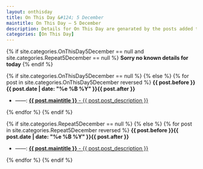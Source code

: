 ```yaml
---
layout: onthisday
title: On This Day &#124; 5 December
maintitle: On This Day — 5 December
description: Details for On This Day are genarated by the posts added to the website so the content is subject to changes/updates over time.
categories: [On This Day]
---
```


{% if site.categories.OnThisDay5December == null and site.categories.Repeat5December == null %}
<strong>Sorry no known details for today</strong>
{% endif %}

{% if site.categories.OnThisDay5December == null %}
{% else %}
{% for post in site.categories.OnThisDay5December reversed %}
<strong>{{ post.before }}{{ post.date | date: "%e %B %Y" }}{{ post.after }}</strong>
<ul>
<li> ——: <a href="{{ post.url }}"><strong>{{ post.maintitle }}</strong> - {{ post.post_description }}</a></li>
</ul>
{% endfor %}
{% endif %}

{% if site.categories.Repeat5December == null %}
{% else %}
{% for post in site.categories.Repeat5December reversed %}
<strong>{{ post.before }}{{ post.date | date: "%e %B %Y" }}{{ post.after }}</strong>
<ul>
<li> ——: <a href="{{ post.url }}"><strong>{{ post.maintitle }}</strong> - {{ post.post_description }}</a></li>
</ul>
{% endfor %}
{% endif %}
